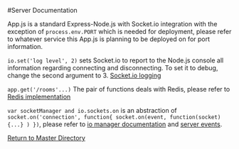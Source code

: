 #Server Documentation


App.js is a standard Express-Node.js with Socket.io integration with the exception of `process.env.PORT` which is needed for deployment, please refer to whatever service this App.js is planning to be deployed on for port information.

`io.set('log level', 2)` sets Socket.io to report to the Node.js console all information regarding connecting and disconnecting. To set it to debug, change the second argument to 3. [Socket.io logging](https://github.com/LearnBoost/Socket.IO/wiki/Configuring-Socket.IO)

`app.get('/rooms'...)` The pair of functions deals with Redis, please refer to [Redis implementation](server/db)

`var socketManager and io.sockets.on` is an abstraction of `socket.on('connection', function{ socket.on(event, function(socket) {...} ) })`, please refer to [io manager documentation](/server/io) and [server events](/server/events).

[Return to Master Directory](../README.md)